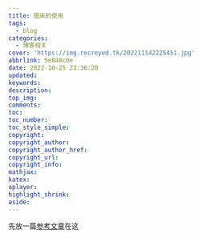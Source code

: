 ```yaml
---
title: 图床的使用
tags:
  - blog
categories:
  - 博客相关
cover: 'https://img.recreyed.tk/202211142225451.jpg'
abbrlink: 5e840c0e
date: 2022-10-25 23:38:20
updated:
keywords:
description:
top_img:
comments:
toc:
toc_number:
toc_style_simple:
copyright:
copyright_author:
copyright_author_href:
copyright_url:
copyright_info:
mathjax:
katex:
aplayer:
highlight_shrink:
aside:
---
```

先放一篇[参考文章](https://akilar.top/posts/3e956346/)在这